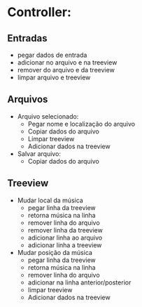 # Controller:
## Entradas
- pegar dados de entrada
- adicionar no arquivo e na treeview
- remover do arquivo e da treeview
- limpar arquivo e treeview
## Arquivos
- Arquivo selecionado:
  - Pegar nome e localização do arquivo
  - Copiar dados do arquivo
  - Limpar treeview
  - Adicionar dados na treeview
- Salvar arquivo:
  - Copiar dados do arquivo
## Treeview
- Mudar local da música
  - pegar linha da treeview
  - retorna música na linha
  - remover linha do arquivo
  - remover linha da treeview
  - adicionar linha ao arquivo
  - adicionar linha a treeview
- Mudar posição da música
  - pegar linha da treeview
  - retorna música na linha
  - remover linha do arquivo
  - adicionar na linha anterior/posterior
  - limpar treeview
  - Adicionar dados na treeview
